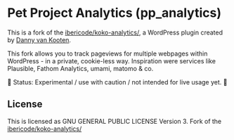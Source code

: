 # Pet Project Analytics (pp_analytics)

This is a fork of the [ibericode/koko-analytics/](https://github.com/ibericode/koko-analytics/), a WordPress plugin created by [Danny van Kooten](https://github.com/dannyvankooten).

This fork allows you to track pageviews for multiple webpages within WordPress - in a private, cookie-less way. Inspiration were services like Plausible, Fathom Analytics, umami, matomo & co.

🚧 Status: Experimental / use with caution / not intended for live usage yet. 🚧


## License

This is licensed as GNU GENERAL PUBLIC LICENSE Version 3. Fork of the [ibericode/koko-analytics/](https://github.com/ibericode/koko-analytics/)
